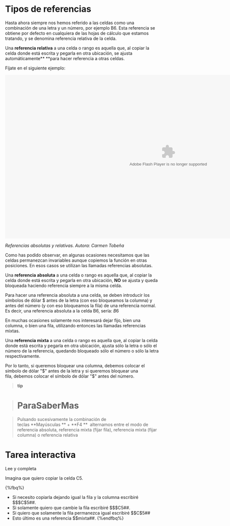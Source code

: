 
# Tipos de referencias

Hasta ahora siempre nos hemos referido a las celdas como una combinación de una letra y un número, por ejemplo B6. Esta referencia se obtiene por defecto en cualquiera de las hojas de cálculo que estamos tratando, y se denomina referencia relativa de la celda.

Una **referencia relativa** a una celda o rango es aquella que, al copiar la celda donde está escrita y pegarla en otra ubicación, se ajusta automáticamente** **para hacer referencia a otras celdas.

Fíjate en el siguiente ejemplo:

<object data="http://aularagon.catedu.es/materialesaularagon2013/hojacalc/Referencias_absolutas.swf" height="531" style="display: block; margin-left: auto; margin-right: auto;" type="application/x-shockwave-flash" width="1062"><param name="src" value="http://aularagon.catedu.es/materialesaularagon2013/hojacalc/Referencias_absolutas.swf"/></object>

*Referencias absolutas y relativas. Autora: Carmen Tobeña*

Como has podido observar, en algunas ocasiones necesitamos que las celdas permanezcan invariables aunque copiemos la función en otras posiciones. En esos casos se utilizan las llamadas referencias absolutas.

Una **referencia absoluta** a una celda o rango es aquella que, al copiar la celda donde está escrita y pegarla en otra ubicación, **NO** se ajusta y queda bloqueada haciendo referencia siempre a la misma celda.

Para hacer una referencia absoluta a una celda, se deben introducir los símbolos de dólar $ antes de la letra (con eso bloqueamos la columna) y antes del número (y con eso bloqueamos la fila) de una referencia normal. Es decir, una referencia absoluta a la celda B6, sería: $B$6

En muchas ocasiones solamente nos interesará dejar fijo, bien una columna, o bien una fila, utilizando entonces las llamadas referencias mixtas.

Una **referencia mixta** a una celda o rango es aquella que, al copiar la celda donde está escrita y pegarla en otra ubicación, ajusta sólo la letra o sólo el número de la referencia, quedando bloqueado sólo el número o sólo la letra respectivamente.

Por lo tanto, si queremos bloquear una columna, debemos colocar el símbolo de dólar "$" antes de la letra y si queremos bloquear una fila, debemos colocar el símbolo de dólar "$" antes del número. 

> **tip**

># ParaSaberMas

>Pulsando sucesivamente la combinación de teclas **Mayúsculas ** + **F4 **  alternamos entre el modo de referencia absoluta, referencia mixta (fijar fila), referencia mixta (fijar columna) o referencia relativa


# Tarea interactiva

Lee y completa

Imagina que quiero copiar la celda C5.

{%fbq%}
* Si necesito copiarla dejando igual la fila y la columna escribiré $$\$C\$5##.
* Si solamente quiero que cambie la fila escribiré $$\$C5##.
* Si quiero que solamente la fila permanezca igual escribiré $$C\$5##
* Esto último es una referencia $$mixta##.
{%endfbq%}

